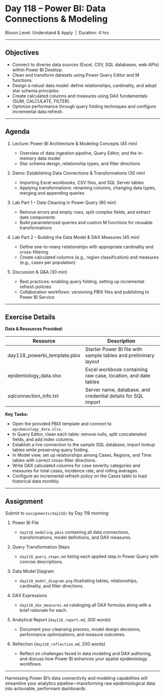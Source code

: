 # **Day 118 – Power BI: Data Connections & Modeling**  

Bloom Level: Understand & Apply | Duration: 4 hrs  

---  

## Objectives  

- Connect to diverse data sources (Excel, CSV, SQL databases, web APIs) within Power BI Desktop.  
- Clean and transform datasets using Power Query Editor and M functions.  
- Design a robust data model: define relationships, cardinality, and adopt star schema principles.  
- Create calculated columns and measures using DAX fundamentals (SUM, CALCULATE, FILTER).  
- Optimize performance through query folding techniques and configure incremental data refresh.  

---  

## Agenda  

1. Lecture: Power BI Architecture & Modeling Concepts (45 min)  
   - Overview of data ingestion pipeline, Query Editor, and the in-memory data model  
   - Star schema design, relationship types, and filter directions  

2. Demo: Establishing Data Connections & Transformations (30 min)  
   - Importing Excel workbooks, CSV files, and SQL Server tables  
   - Applying transformations: renaming columns, changing data types, merging and appending queries  

3. Lab Part 1 – Data Cleaning in Power Query (60 min)  
   - Remove errors and empty rows, split complex fields, and extract date components  
   - Build parameterized queries and custom M functions for reusable transformations  

4. Lab Part 2 – Building the Data Model & DAX Measures (45 min)  
   - Define one-to-many relationships with appropriate cardinality and cross-filtering  
   - Create calculated columns (e.g., region classification) and measures (e.g., cases per population)  

5. Discussion & Q&A (30 min)  
   - Best practices: enabling query folding, setting up incremental refresh policies  
   - Collaboration workflows: versioning PBIX files and publishing to Power BI Service  

---  

## Exercise Details  

**Data & Resources Provided:**  

| Resource                          | Description                                                   |
|-----------------------------------|---------------------------------------------------------------|
| day118_powerbi_template.pbix      | Starter Power BI file with sample tables and preliminary layout |
| epidemiology_data.xlsx            | Excel workbook containing raw case, location, and date tables |
| sqlconnection_info.txt            | Server name, database, and credential details for SQL import  |

**Key Tasks:**  

- Open the provided PBIX template and connect to `epidemiology_data.xlsx`.  
- In Query Editor, clean each table: remove nulls, split concatenated fields, and add index columns.  
- Establish a live connection to the sample SQL database; import lookup tables while preserving query folding.  
- In Model view, set up relationships among Cases, Regions, and Time tables with correct cross-filter directions.  
- Write DAX calculated columns for case severity categories and measures for total cases, incidence rate, and rolling averages.  
- Configure an incremental refresh policy on the Cases table to load historical data monthly.  

---  

## Assignment  

Submit to `assignments/day118/` by Day 119 morning:  

1. Power BI File  
   - `day118_modeling.pbix` containing all data connections, transformations, model definitions, and DAX measures.  

2. Query Transformation Steps  
   - `day118_query_steps.md` listing each applied step in Power Query with concise descriptions.  

3. Data Model Diagram  
   - `day118_model_diagram.png` illustrating tables, relationships, cardinality, and filter directions.  

4. DAX Expressions  
   - `day118_dax_measures.md` cataloging all DAX formulas along with a brief rationale for each.  

5. Analytical Report (`day118_report.md`, 300 words)  
   - Document your cleansing process, model design decisions, performance optimizations, and measure outcomes.  

6. Reflection (`day118_reflection.md`, 200 words)  
   - Reflect on challenges faced in data modeling and DAX authoring, and discuss how Power BI enhances your spatial epidemiology workflows.  

---  

Harnessing Power BI’s data connectivity and modeling capabilities will streamline your analytics pipeline—transforming raw epidemiological data into actionable, performant dashboards.
